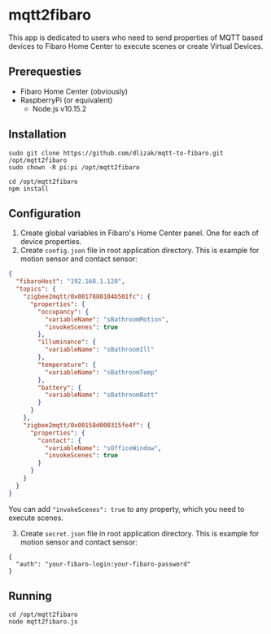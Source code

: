 # mqtt2fibaro
This app is dedicated to users who need to send properties of MQTT based devices to Fibaro Home Center to execute scenes or create Virtual Devices.

## Prerequesties
* Fibaro Home Center (obviously)
* RaspberryPi (or equivalent)
  * Node.js v10.15.2

## Installation
```
sudo git clone https://github.com/dlizak/mqtt-to-fibaro.git /opt/mqtt2fibaro
sudo chown -R pi:pi /opt/mqtt2fibaro

cd /opt/mqtt2fibaro
npm install
```

## Configuration
1. Create global variables in Fibaro's Home Center panel. One for each of device properties.
2. Create `config.json` file in root application directory. This is example for motion sensor and contact sensor:
```json
{
  "fibaroHost": "192.168.1.120",
  "topics": {
    "zigbee2mqtt/0x0017880104b501fc": {
      "properties": {
        "occupancy": {
          "variableName": "sBathroomMotion",
          "invokeScenes": true
        },
        "illuminance": {
          "variableName": "sBathroomIll"
        },
        "temperature": {
          "variableName": "sBathroomTemp"
        },
        "battery": {
          "variableName": "sBathroomBatt"
        }
      }
    },
    "zigbee2mqtt/0x00158d000315fe4f": {
      "properties": {
        "contact": {
          "variableName": "sOfficeWindow",
          "invokeScenes": true
        }
      }
    }
  }
}
```
You can add `"invokeScenes": true` to any property, which you need to execute scenes.

3. Create `secret.json` file in root application directory. This is example for motion sensor and contact sensor:
```
{
  "auth": "your-fibaro-login:your-fibaro-password"
}
```

## Running
```
cd /opt/mqtt2fibaro
node mqtt2fibaro.js
```
